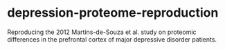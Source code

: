 # depression-proteome-reproduction
Reproducing the 2012 Martins-de-Souza et al. study on proteomic differences in the prefrontal cortex of major depressive disorder patients.
